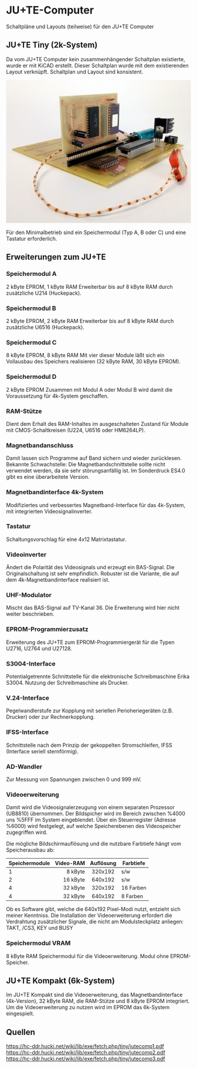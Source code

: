 # JU+TE-Computer
Schaltpläne und Layouts (teilweise) für den JU+TE Computer


## JU+TE Tiny (2k-System)
Da vom JU+TE Computer kein zusammenhängender Schaltplan existierte, wurde er mit KiCAD erstellt.
Dieser Schaltplan wurde mit dem existierenden Layout verknüpft.
Schaltplan und Layout sind konsistent.

![JU+TE 2k mit Speichermodul Typ B](Bilder/JUTE_aufgebaut_mit_Speichermodul_B.jpg)

Für den Minimalbetrieb sind ein Speichermodul (Typ A, B oder C) und eine Tastatur erforderlich.

## Erweiterungen zum JU+TE

### Speichermodul A
2 kByte EPROM, 1 kByte RAM
Erweiterbar bis auf 8 kByte RAM durch zusätzliche U214 (Huckepack).

### Speichermodul B
2 kByte EPROM, 2 kByte RAM
Erweiterbar bis auf 8 kByte RAM durch zusätzliche U6516 (Huckepack).

### Speichermodul C
8 kByte EPROM, 8 kByte RAM
Mit vier dieser Module läßt sich ein Vollausbau des Speichers realisieren (32 kByte RAM, 30 kByte EPROM).

### Speichermodul D
2 kByte EPROM
Zusammen mit Modul A oder Modul B wird damit die Voraussetzung für 4k-System geschaffen.

### RAM-Stütze
Dient dem Erhalt des RAM-Inhaltes im ausgeschalteten Zustand für Module mit CMOS-Schaltkreisen (U224, U6516 oder HM6264LP).

### Magnetbandanschluss
Damit lassen sich Programme auf Band sichern und wieder zurücklesen.
Bekannte Schwachstelle: Die Magnetbandschnittstelle sollte nicht verwendet werden, da sie sehr störungsanfällig ist.
Im Sonderdruck ES4.0 gibt es eine überarbeitete Version.

### Magnetbandinterface 4k-System
Modifiziertes und verbessertes Magnetband-Interface für das 4k-System, mit integrierten Videosignalinverter.

### Tastatur
Schaltungsvorschlag für eine 4x12 Matrixtastatur.

### Videoinverter
Ändert die Polarität des Videosignals und erzeugt ein BAS-Signal.
Die Originalschaltung ist sehr empfindlich. Robuster ist die Variante, die auf dem 4k-Magnetbandinterface realisiert ist. 

### UHF-Modulator
Mischt das BAS-Signal auf TV-Kanal 36. Die Erweiterung wird hier nicht weiter beschrieben.

### EPROM-Programmierzusatz
Erweiterung des JU+TE zum EPROM-Programmiergerät für die Typen U2716, U2764 und U27128.

### S3004-Interface
Potentialgetrennte Schnittstelle für die elektronische Schreibmaschine Erika S3004.
Nutzung der Schreibmaschine als Drucker.

### V.24-Interface
Pegelwandlerstufe zur Kopplung mit seriellen Perioheriegeräten (z.B. Drucker) oder zur Rechnerkopplung.

### IFSS-Interface
Schnittstelle nach dem Prinzip der gekoppelten Stromschleifen, IFSS (Interface seriell sternförmig).

### AD-Wandler
Zur Messung von Spannungen zwischen 0 und 999 mV.

### Videoerweiterung
Damit wird die Videosignalerzeugung von einem separaten Prozessor (UB8810) übernommen.
Der Bildspicher wird im Bereich zwischen %4000 uns %5FFF im System eingeblendet.
Über ein Steuerregister (Adresse %6000) wird festgelegt, auf welche Speicherebenen des Videospeicher zugegriffen wird.

Die mögliche Bildschirmauflösung und die nutzbare Farbtiefe hängt vom Speicherausbau ab:

Speichermodule | Video-RAM | Auflösung | Farbtiefe
-------------- | --------: | :-------: | ---------
1              | 8 kByte   |  320x192  | s/w
2              | 16 kByte  |  640x192  | s/w
4              | 32 kByte  |  320x192  | 16 Farben   
4              | 32 kByte  |  640x192  | 8 Farben

Ob es Software gibt, welche die 640x192 Pixel-Modi nutzt, entzieht sich meiner Kenntniss.
Die Installation der Videoerweiterung erfordert die Verdrahtung zusätzlicher Signale, die nicht am Modulsteckplatz anliegen: TAKT, /CS3, KEY und BUSY

### Speichermodul VRAM
8 kByte RAM
Speichermodul für die Videoerweiterung. Modul ohne EPROM-Speicher.


## JU+TE Kompakt (6k-System)
Im JU+TE Kompakt sind die Videoerweiterung, das Magnetbandinterface (4k-Version), 32 kByte RAM, die RAM-Stütze und 8 kByte EPROM integriert.
Um die Videoerweiterung zu nutzen wird im EPROM das 6k-System eingespielt.


## Quellen  
https://hc-ddr.hucki.net/wiki/lib/exe/fetch.php/tiny/jutecomp1.pdf  
https://hc-ddr.hucki.net/wiki/lib/exe/fetch.php/tiny/jutecomp2.pdf  
https://hc-ddr.hucki.net/wiki/lib/exe/fetch.php/tiny/jutecomp3.pdf  
